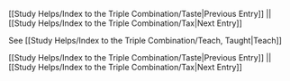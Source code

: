 [[Study Helps/Index to the Triple Combination/Taste|Previous Entry]]  ||  [[Study Helps/Index to the Triple Combination/Tax|Next Entry]]

 See [[Study Helps/Index to the Triple Combination/Teach, Taught|Teach]]

[[Study Helps/Index to the Triple Combination/Taste|Previous Entry]]  ||  [[Study Helps/Index to the Triple Combination/Tax|Next Entry]]